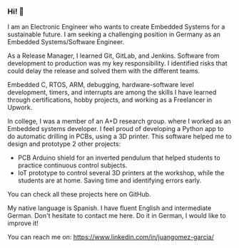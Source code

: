 ### Hi! 👋

I am an Electronic Engineer who wants to create Embedded Systems for a sustainable future. I am seeking a challenging position in Germany as an Embedded Systems/Software Engineer.

As a Release Manager, I learned Git, GitLab, and Jenkins. Software from development to production was my key responsibility. I identified risks that could delay the release and solved them with the different teams.

Embedded C, RTOS, ARM, debugging, hardware-software level development, timers, and interrupts are among the skills I have learned through certifications, hobby projects, and working as a Freelancer in Upwork.

In college, I was a member of an A+D research group. where I worked as an Embedded systems developer. I feel proud of developing a Python app to do automatic drilling in PCBs, using a 3D printer. This software helped me to design and prototype 2 other projects:

- PCB Arduino shield for an inverted pendulum that helped students to practice continuous control subjects.
- IoT prototype to control several 3D printers at the workshop, while the students are at home. Saving time and identifying errors early.

You can check all these projects here on GitHub.

My native language is Spanish. I have fluent English and intermediate German. Don't hesitate to contact me here. Do it in German, I would like to improve it! 

You can reach me on:
https://www.linkedin.com/in/juangomez-garcia/
